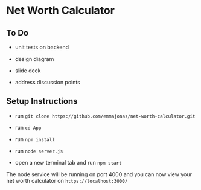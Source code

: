 # Net Worth Calculator

## To Do

- unit tests on backend

- design diagram

- slide deck

- address discussion points

## Setup Instructions

- run `git clone https://github.com/emmajonas/net-worth-calculator.git`

- run `cd App`

- run `npm install`

- run `node server.js`

- open a new terminal tab and run `npm start`

The node service will be running on port 4000 and you can now view your net worth calculator on `https://localhost:3000/`
